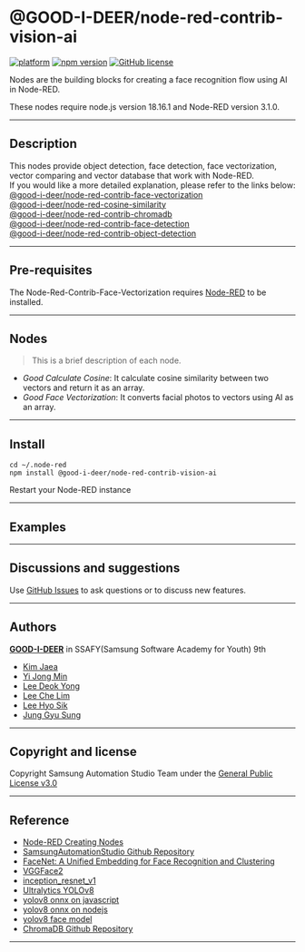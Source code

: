 # @GOOD-I-DEER/node-red-contrib-vision-ai

[![platform](https://img.shields.io/badge/platform-Node--RED-red)](https://nodered.org)
[![npm version](https://badge.fury.io/js/@good-i-deer%2Fnode-red-contrib-vision-ai.svg)](https://badge.fury.io/js/@good-i-deer%2Fnode-red-contrib-vision-ai)
[![GitHub license](https://img.shields.io/github/license/GOOD-I-DEER/node-red-contrib-vision-ai)](https://github.com/GOOD-I-DEER/node-red-contrib-vision-ai/blob/main/LICENSE)

Nodes are the building blocks for creating a face recognition flow using AI in Node-RED.

These nodes require node.js version 18.16.1 and Node-RED version 3.1.0.

<hr>

## Description

This nodes provide object detection, face detection, face vectorization, vector comparing and vector database that work with Node-RED.  
If you would like a more detailed explanation, please refer to the links below:  
[@good-i-deer/node-red-contrib-face-vectorization](https://www.npmjs.com/package/@good-i-deer/node-red-contrib-face-vectorization)  
[@good-i-deer/node-red-cosine-similarity](https://www.npmjs.com/package/@good-i-deer/node-red-contrib-cosine-similarity)  
[@good-i-deer/node-red-contrib-chromadb](https://www.npmjs.com/package/@good-i-deer/node-red-contrib-chromadb)  
[@good-i-deer/node-red-contrib-face-detection](https://www.npmjs.com/package/@good-i-deer/node-red-contrib-face-detection)  
[@good-i-deer/node-red-contrib-object-detection](https://www.npmjs.com/package/@good-i-deer/node-red-contrib-object-detection)

<hr>

## Pre-requisites

The Node-Red-Contrib-Face-Vectorization requires [Node-RED](https://nodered.org) to be installed.

<hr>

## Nodes

> This is a brief description of each node.

- _Good Calculate Cosine_: It calculate cosine similarity between two vectors and return it as an array.
- _Good Face Vectorization_: It converts facial photos to vectors using AI as an array.
<hr>

## Install

```
cd ~/.node-red
npm install @good-i-deer/node-red-contrib-vision-ai
```

Restart your Node-RED instance

<hr>

## Examples

<hr>

## Discussions and suggestions

Use [GitHub Issues](https://github.com/GOOD-I-DEER/node-red-contrib-vision-ai/issues) to ask questions or to discuss new features.

<hr>

## Authors

[**GOOD-I-DEER**](https://github.com/GOOD-I-DEER) in SSAFY(Samsung Software Academy for Youth) 9th

- [Kim Jaea](https://github.com/kimjaea)
- [Yi Jong Min](https://github.com/chickennight)
- [Lee Deok Yong](https://github.com/Gitgloo)
- [Lee Che Lim](https://github.com/leecr1215)
- [Lee Hyo Sik](https://github.com/hy06ix)
- [Jung Gyu Sung](https://github.com/ramaking)
<hr>

## Copyright and license

Copyright Samsung Automation Studio Team under the [General Public License v3.0](https://www.gnu.org/licenses/gpl-3.0)

<hr>

## Reference

- [Node-RED Creating Nodes](https://nodered.org/docs/creating-nodes/)
- [SamsungAutomationStudio Github Repository](https://github.com/Samsung/SamsungAutomationStudio)
- [FaceNet: A Unified Embedding for Face Recognition and Clustering](https://www.cv-foundation.org/openaccess/content_cvpr_2015/papers/Schroff_FaceNet_A_Unified_2015_CVPR_paper.pdf)
- [VGGFace2](https://paperswithcode.com/dataset/vggface2-1)
- [inception_resnet_v1](https://github.com/timesler/facenet-pytorch/blob/master/models/inception_resnet_v1.py)
- [Ultralytics YOLOv8](https://docs.ultralytics.com/)
- [yolov8 onnx on javascript](https://github.com/AndreyGermanov/yolov8_onnx_javascript)
- [yolov8 onnx on nodejs](https://github.com/AndreyGermanov/yolov8_onnx_nodejs)
- [yolov8 face model](https://github.com/akanametov/yolov8-face/tree/dev#inference)
- [ChromaDB Github Repository](https://github.com/chroma-core/chroma)

<hr>
